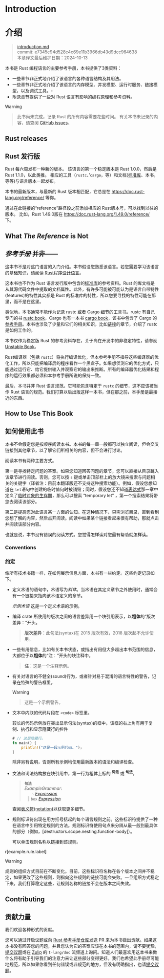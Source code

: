 # Introduction
# 介绍

>[introduction.md](https://github.com/rust-lang/reference/blob/master/src/introduction.md)\
>commit: e7345c94d528c4c69e11b3966db43d9dcc964638 \
>本章译文最后维护日期：2024-10-13

本书是 Rust 编程语言的主要参考手册，本书提供了3类资料：
  - 一些章节非正式地介绍了该语言的各种语言结构及其用法。
  - 一些章节非正式地介绍了该语言的内存模型、并发模型、运行时服务、链接模型，以及调试工具。-
  - 附录章节提供了一些对 Rust 语言有影响的编程原理和参考资料。

> [!WARNING]

> 此书尚未完成，记录 Rust 的所有内容需要花些时间。
> 有关本书未记录的内容，请查阅 [GitHub issues]。

</div>

## Rust releases
## Rust 发行版

Rust 每六周发布一种新的版本。
该语言的第一个稳定版本是 Rust 1.0.0，然后是 Rust 1.1.0，以此类推。
相应的工具（`rustc`、’`cargo`，等）和文档([标准库][Standard library]、本书，等等)与语言版本一起发布。

本书的最新版本，与最新的 Rust 版本相匹配，它总是在 <https://doc.rust-lang.org/reference/> 等你。

通过在此链接的“reference”路径段之前添加相应的 Rust版本号，可以找到以往的版本。
比如，Rust 1.49.0版在 <https://doc.rust-lang.org/1.49.0/reference/> 下。

## What *The Reference* is Not
## *参考手册* 并非——

这本书不是对这门语言的入门介绍。本书假设您熟悉该语言。若您需要学习该语言的基础知识，请阅读 [Rust程序设计语言][book]。

这本书也不作为 Rust 语言发行版中包含的[标准库][standard library]的参考资料。Rust 的库文档是从其源代码文件中提取的文档属性。此外，有许多可能被可能认为是语言自带特性(features)的特性其实都是 Rust 的标准库的特性，所以您要寻找的特性可能在那里，而不是在这里。

类似地，本书通常不能作为记录 rustc 或者 Cargo 细节的工具书。rustc 有自己专门的书 [rustc book]，Cargo 也有一本书 [cargo book]，该书中包含了 Cargo 的[参考手册][cargo reference]。本书也涉及了少量和它们的相关知识，比如[链接][linkage]的章节，介绍了 rustc 是如何工作的。

本书仅作为稳定版 Rust 的参考资料存在，关于尚在开发中的非稳定特性，请参阅 [Unstable Book]。

Rust编译器（包括 `rustc`）将执行编译优化，但本参考手册不指导这些编译器的优化工作，所以只能把编译后的程序看作一个黑盒子。如果想侦测它的优化方式，只能通过运行它、给它提供输入并观察它的输出来推断。所有的编译器优化结果和程序的运行效果都必须和本参考手册所说的保持一致。

最后，本书并非 Rust 语言规范。它可能包含特定于 `rustc` 的细节，这不应该被当作 Rust 语言的规范。我们打算以后出版这样一本书，但在那之前，本手册是最接近的东西。

## How to Use This Book
## 如何使用此书

本书不会假定您是按顺序阅读本书。本书的每一章一般都可以独立阅读，但会交叉链接到其他章节，以了解它们所相关的内容，但不会进行讨论。

阅读本书有两种主要方式。

第一是寻找特定问题的答案。如果您知道回答问题的章节，您可以直接从目录跳入该章节进行阅读。否则，您可以按 `s` 键或单击顶部栏上的放大镜来搜索与问题相关的关键字（译者注：目前本翻译版还不支持这种搜索功能）。例如，假设您想知道在 `let`语句中创建的临时值何时被销毁；同时，假设您还不知道[表达式][expressions chapter]那一章中定义了[临时对象的生存期][lifetime of temporaries]，那么可以搜索 “temporary let” ，第一个搜索结果将带您去阅读该部分。

第二是提高您对此语言某一方面的认知。在这种情况下，只需浏览目录，直到看到您想了解的内容，然后点开阅读。阅读中如果某个链接看起来很有帮助，那就点击并阅读该部分内容。

也就是说，本书没有错误的阅读方式。您觉得怎样读对您最有帮助就怎样读。

### Conventions
### 约定

像所有技术书籍一样，在如何展示信息方面，本书有一些约定。这些约定记录如下。

* 定义术语的语句中，术语写为*斜体*。当术语在其定义章节之外使用时，通常会有一个链接来指向该术语定义的章节。

  *示例术语* 这是一个定义术语的示例。

* 编译 crate 所使用的版次之间的语言差异用一个块引用表示，以**粗体**的“版次差异：”开头。

  > **版次差异**：此句法(syntax)在 2015 版次有效，2018 版次起不允许使用。

* 一些有用信息，比如有关本书状态，或指出有用但大多超出本书范围的信息，大都位于以**粗体**的“注：”开头的块注释中。
  
  > **注**：这是一个注释示例。

* 有关对语言的不健全(sound)行为，或者针对易于混淆的语言特性的警告，记录在特殊的警告框里。

  > [!WARNING]

  > 这是一个示例警告。

* 文本中内联的代码片段在 `<code>` 标签里。

  较长的代码示例放在突出显示句法(syntax)的框中，该框的右上角有用于复制、执行和显示隐藏行的控件
  
  ```rust
  # // 这是隐藏行。
  fn main() {
      println!("这是一段示例代码。");
  }
  ```
  除非另有说明，否则所有示例均使用最新版本的语法和编译检查。

* 文法和词法结构放在块引用中，第一行为粗体上标的 <sup>**词法**</sup> 或 <sup>**句法**</sup>。

  > **<sup>句法</sup>**\
  > _ExampleGrammar_:\
  > &nbsp;&nbsp; &nbsp;&nbsp; `~` [_Expression_]\
  > &nbsp;&nbsp; | `box` [_Expression_]

  查阅[表义符(notation)][Notation]以获取更多细节。

* 规则标识符出现在用方括号括起的每个语言规则之前。这些标识符提供了一种在语言中引用特定规则的方法。规则标识符使用句点来分隔从最一般到最具体的部分（例如，[destructors.scope.nesting.function-body]）。

  可以单击规则名称以链接到该规则。
  
r[example.rule.label]

  > [!WARNING]
  > 规则的组织方式目前在不断变化。目前，这些标识符名称在各个版本之间并不稳定，如果更改了这些规则，则指向这些规则的链接可能会失败。一旦组织方式稳定下来，我们打算稳定这些，让规则名称的链接不会在版本之间失效。

## Contributing
## 贡献力量

我们欢迎各种形式的贡献。

您可以通过开启议题或向 [Rust 参考手册仓库][the Rust Reference repository]发送 PR 来为本书做出贡献。如果这本书没有回答您的问题，并且您认为它的答案应该在本书的范围内，请不要犹豫，[提交议题][file an issue]或在 [Zulip] 的 `t-lang/doc` 流频道上询问。知道人们最喜欢用这本书来做什么将有助于引导我们的注意力来让这些部分变得更好。我们也希望此手册尽可能地规范，所以如果你看到任何错误或非规范的地方，但没有明确指出，也请[提交议题][file an issue]。

[book]: https://doc.rust-lang.org/book/index.html
[github issues]: https://github.com/rust-lang/reference/issues
[standard library]: std
[the Rust Reference repository]: https://github.com/rust-lang/reference/
[Unstable Book]: https://doc.rust-lang.org/nightly/unstable-book/
[_Expression_]: expressions.md
[cargo book]: https://doc.rust-lang.org/cargo/index.html
[cargo reference]: https://doc.rust-lang.org/cargo/reference/index.html
[expressions chapter]: expressions.html
[file an issue]: https://github.com/rust-lang/reference/issues
[lifetime of temporaries]: expressions.html#temporaries
[linkage]: linkage.html
[rustc book]: https://doc.rust-lang.org/rustc/index.html
[Notation]: notation.md
[Zulip]: https://rust-lang.zulipchat.com/#narrow/stream/237824-t-lang.2Fdoc